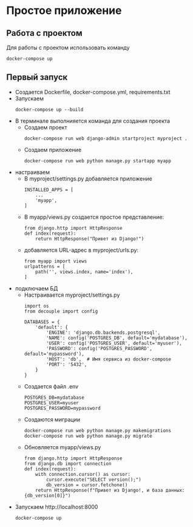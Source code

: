 # Простое приложение

## Работа с проектом
Для работы с проектом использовать команду
```
docker-compose up
```

## Первый запуск
- Создается Dockerfile, docker-compose.yml, requirements.txt
- Запускаем
    ```
    docker-compose up --build
    ```
- В терминале выполнияется команда для создания проекта
    - Создаем проект
        ```
        docker-compose run web django-admin startproject myproject .
        ```
    - Создаем приложение
        ```
        docker-compose run web python manage.py startapp myapp
        ```
- настраиваем
    - В myproject/settings.py добавляется приложение
        ```
        INSTALLED_APPS = [
            ...
            'myapp',
        ]
    - В myapp/views.py создается простое представление:
        ```
        from django.http import HttpResponse
        def index(request):
            return HttpResponse("Привет из Django!")
    - добавляется URL-адрес в myproject/urls.py:
        ```
        from myapp import views
        urlpatterns = [
            path('', views.index, name='index'),
        ]
- подключаем БД
    - Настраивается myproject/settings.py
        ```
        import os
        from decouple import config

        DATABASES = {
            'default': {
                'ENGINE': 'django.db.backends.postgresql',
                'NAME': config('POSTGRES_DB', default='mydatabase'),
                'USER': config('POSTGRES_USER', default='myuser'),
                'PASSWORD': config('POSTGRES_PASSWORD', default='mypassword'),
                'HOST': 'db',  # Имя сервиса из docker-compose
                'PORT': '5432',
            }
        }
    - Создается файл .env
        ```
        POSTGRES_DB=mydatabase
        POSTGRES_USER=myuser
        POSTGRES_PASSWORD=mypassword
    - Создаются миграции
        ```
        docker-compose run web python manage.py makemigrations
        docker-compose run web python manage.py migrate
    - Обновляется myapp/views.py
        ```
        from django.http import HttpResponse
        from django.db import connection
        def index(request):
            with connection.cursor() as cursor:
                cursor.execute("SELECT version();")
                db_version = cursor.fetchone()
            return HttpResponse(f"Привет из Django!, и база данных: {db_version[0]}")
- Запускаем http://localhost:8000
    ```
    docker-compose up
    ```